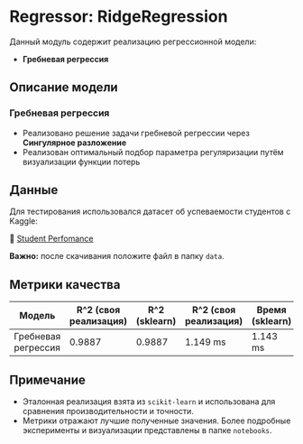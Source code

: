 # Regressor: RidgeRegression

Данный модуль содержит реализацию регрессионной модели:

- **Гребневая регрессия**

## Описание модели

### Гребневая регрессия

- Реализовано решение задачи гребневой регрессии через **Сингулярное разложение**
- Реализован оптимальный подбор параметра регуляризации путём визуализации функции потерь

## Данные

Для тестирования использовался датасет об успеваемости студентов с Kaggle:

🔗 [Student Perfomance](https://www.kaggle.com/datasets/nikhil7280/student-performance-multiple-linear-regression)

**Важно:** после скачивания положите файл в папку `data`.

## Метрики качества

| Модель               | R^2 (своя реализация) | R^2 (sklearn) | R^2 (своя реализация) | Время (sklearn) |
|----------------------|-----------------------------|---------------------|--------------------------|------------------|
| Гребневая регрессия        | 0.9887                      | 0.9887              | 1.149 ms                 | 1.143 ms        |



## Примечание

- Эталонная реализация взята из `scikit-learn` и использована для сравнения производительности и точности.
- Метрики отражают лучшие полученные значения. Более подробные эксперименты и визуализации представлены в папке `notebooks`.
